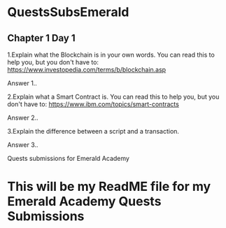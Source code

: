 # QuestsSubsEmerald

## Chapter 1 Day 1

1.Explain what the Blockchain is in your own words. You can read this to help you, but you don't have to: https://www.investopedia.com/terms/b/blockchain.asp

Answer 1..

2.Explain what a Smart Contract is. You can read this to help you, but you don't have to: https://www.ibm.com/topics/smart-contracts

Answer 2..

3.Explain the difference between a script and a transaction.

Answer 3..



























Quests submissions for Emerald Academy 
# This will be my ReadME file for my Emerald Academy Quests Submissions
